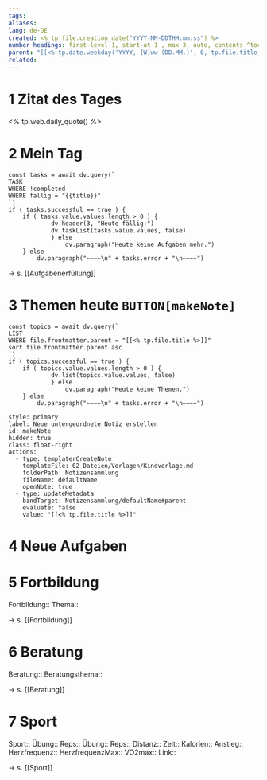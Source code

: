 ```yaml
---
tags: 
aliases: 
lang: de-DE
created: <% tp.file.creation_date("YYYY-MM-DDTHH:mm:ss") %>
number headings: first-level 1, start-at 1 , max 3, auto, contents ^toc
parent: "[[<% tp.date.weekday('YYYY, [W]ww (DD.MM.)', 0, tp.file.title, 'YYYY-MM-DD') %>]]"
related:
---
```

# 1 Zitat des Tages

<% tp.web.daily_quote() %>

# 2 Mein Tag
```dataviewjs 
const tasks = await dv.query(` 
TASK 
WHERE !completed
WHERE fällig = "{{title}}"
`) 
if ( tasks.successful == true ) { 
	if ( tasks.value.values.length > 0 ) { 
			dv.header(3, "Heute fällig:") 
			dv.taskList(tasks.value.values, false) 
			} else 
				dv.paragraph("Heute keine Aufgaben mehr.")
	} else 
		dv.paragraph("~~~~\n" + tasks.error + "\n~~~~") 
```
→ s. [[Aufgabenerfüllung]]

# 3 Themen heute `BUTTON[makeNote]`
```dataviewjs 
const topics = await dv.query(` 
LIST 
WHERE file.frontmatter.parent = "[[<% tp.file.title %>]]"
sort file.frontmatter.parent asc
`) 
if ( topics.successful == true ) { 
	if ( topics.value.values.length > 0 ) { 
			dv.list(topics.value.values, false) 
			} else 
				dv.paragraph("Heute keine Themen.")
	} else 
		dv.paragraph("~~~~\n" + tasks.error + "\n~~~~") 
```
```meta-bind-button
style: primary
label: Neue untergeordnete Notiz erstellen
id: makeNote
hidden: true
class: float-right
actions:
  - type: templaterCreateNote
    templateFile: 02 Dateien/Vorlagen/Kindvorlage.md
    folderPath: Notizensammlung
    fileName: defaultName
    openNote: true
  - type: updateMetadata
    bindTarget: Notizensammlung/defaultName#parent
    evaluate: false
    value: "[[<% tp.file.title %>]]"
```
# 4 Neue Aufgaben


# 5 Fortbildung
Fortbildung::
Thema::

→ s. [[Fortbildung]]

# 6 Beratung
Beratung:: 
Beratungsthema:: 

→ s. [[Beratung]]

# 7 Sport
Sport:: 
Übung:: 
Reps:: 
Übung:: 
Reps:: 
Distanz:: 
Zeit:: 
Kalorien:: 
Anstieg:: 
Herzfrequenz:: 
HerzfrequenzMax:: 
VO2max:: 
Link:: 

→ s. [[Sport]]